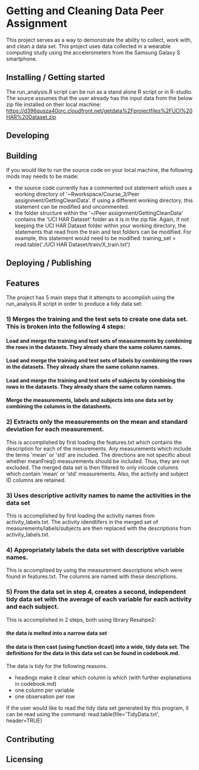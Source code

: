 # Getting and Cleaning Data Peer Assignment

This project serves as a way to demonstrate the ability to collect, work with, and clean a data set.  This project uses data collected in a wearable computing study using the accelerometers from the Samsung Galaxy S smartphone. 

## Installing / Getting started

The run_analysis.R script can be run as a stand alone R script or in R-studio.  The source assumes that the user already has the input data from the below zip file installed on their local machine:
https://d396qusza40orc.cloudfront.net/getdata%2Fprojectfiles%2FUCI%20HAR%20Dataset.zip

## Developing


## Building
If you would like to run the source code on your local machine, the following mods may needs to be made:
-  the source code currently has a commented out statement which uses a working directory of '~Rworkspace/Course_3/Peer assignment/GettingCleanData'.  If using a different working directory, this statement can be modified and uncommented.
-  the folder structure within the '~/Peer assignment/GettingCleanData' contains the 'UCI HAR Dataset' folder as it is in the zip file.  Again, if not keeping the UCI HAR Dataset folder within your working directory, the statements that read from the train and test folders can be modified.  For example, this statement would need to be modified:
training_set = read.table('./UCI HAR Dataset/train/X_train.txt')


## Deploying / Publishing


## Features
The project has 5 main steps that it attempts to accomplish using the run_analysis.R script in order to produce a tidy data set:
### 1)  Merges the training and the test sets to create one data set.  This is broken into the following 4 steps:
#### Load and merge the training and test sets of measurements by combining the rows in the datasets.  They already share the same column names.
#### Load and merge the training and test sets of labels by combining the rows in the datasets.  They already share the same column names.
#### Load and merge the training and test sets of subjects by combining the rows in the datasets.  They already share the same column names.
#### Merge the measurements, labels and subjects into one data set by combining the columns in the datasheets.

### 2)  Extracts only the measurements on the mean and standard deviation for each measurement.
This is accomplished by first loading the features.txt which contains the description for each of the mesurements.  Any measurements which include the terms 'mean' or 'std' are included.  The directions are not specific about whether meanFreq() measurements should be included.  Thus, they are not excluded.
The merged data set is then filtered to only inlcude columns which contain 'mean' or 'std' measurements.  Also, the activity and subject ID columns are retained.

### 3)  Uses descriptive activity names to name the activities in the data set
This is accomplished by first loading the activity names from activity_labels.txt.  The activity idendtifers in the merged set of measurements/labels/subjects are then replaced with the descriptions from activity_labels.txt.

### 4)  Appropriately labels the data set with descriptive variable names.
This is accomplised by using the measurement descriptions which were found in features.txt.  The columns are named with these descriptions.

### 5)  From the data set in step 4, creates a second, independent tidy data set with the average of each variable for each activity and each subject.
This is accomplished in 2 steps, both using library Resahpe2:  
#### the data is melted into a narrow data set
#### the data is then cast (using function dcast) into a wide, tidy data set.  The definitions for the data in this data set can be found in codebook.md.
The data is tidy for the following reasons.
-  headings make it clear which column is which (with further explanations in codebook.md)
-  one column per variable
-  one observation per row

If the user would like to read the tidy data set generated by this program, it can be read using the command:
read.table(file='TidyData.txt', header=TRUE)

## Contributing


## Licensing

